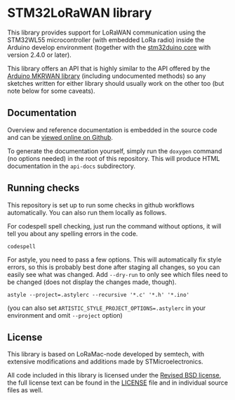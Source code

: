 # STM32LoRaWAN library

This library provides support for LoRaWAN communication using the
STM32WL55 microcontroller (with embedded LoRa radio) inside the Arduino
develop environment (together with the [stm32duino
core](https://github.com/stm32duino/Arduino_Core_STM32) with version
2.4.0 or later).

This library offers an API that is highly similar to the API offered by
the [Arduino MKRWAN
library](https://www.arduino.cc/reference/en/libraries/mkrwan/)
(including undocumented methods) so any sketches written for either
library should usually work on the other too (but note below for some
caveats).

## Documentation
Overview and reference documentation is embedded in the source code and
can be [viewed online on Github](https://stm32duino.github.io/STM32LoRaWAN/).

To generate the documentation yourself, simply run the `doxygen` command
(no options needed) in the root of this repository. This will produce
HTML documentation in the `api-docs` subdirectory.

## Running checks
This repository is set up to run some checks in github workflows
automatically. You can also run them locally as follows.

For codespell spell checking, just run the command without options, it
will tell you about any spelling errors in the code.

    codespell

For astyle, you need to pass a few options. This will automatically fix
style errors, so this is probably best done after staging all changes,
so you can easily see what was changed. Add `--dry-run` to only see
which files need to be changed (does not display the changes made,
though).

    astyle --project=.astylerc --recursive '*.c' '*.h' '*.ino'

(you can also set `ARTISTIC_STYLE_PROJECT_OPTIONS=.astylerc` in your
environment and omit `--project` option)

## License
This library is based on LoRaMac-node developed by semtech, with
extensive modifications and additions made by STMicroelectronics.

All code included in this library is licensed under the [Revised BSD
license](https://spdx.org/licenses/BSD-3-Clause.html), the full license
text can be found in the [LICENSE]() file and in individual source files
as well.
